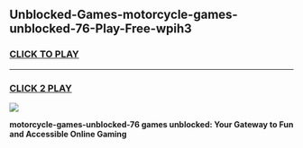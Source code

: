 
## Unblocked-Games-motorcycle-games-unblocked-76-Play-Free-wpih3
<h3>
<a href="https://premium76.site?title=motorcycle-games-unblocked-76&ref=20A">CLICK TO PLAY</a></h3>
<hr>

<h3>
<a href="https://premium76.site?title=motorcycle-games-unblocked-76&ref=20A">CLICK 2 PLAY</a>
  
</h3>

<a href="https://premium76.site?title=motorcycle-games-unblocked-76&ref=20A"><img src="https://clearcache.store/games.png"></a>


**motorcycle-games-unblocked-76 games unblocked: Your Gateway to Fun and Accessible Online Gaming**
